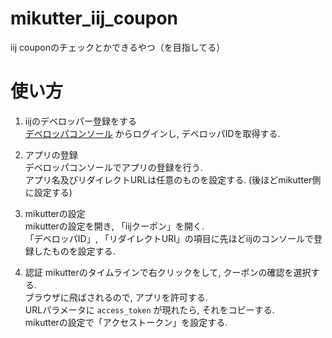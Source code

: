 # mikutter_iij_coupon
iij couponのチェックとかできるやつ（を目指してる）


# 使い方
1. iijのデベロッパー登録をする  
[デベロッパコンソール](https://api.iijmio.jp/) からログインし, デベロッパIDを取得する.

1. アプリの登録  
デベロッパコンソールでアプリの登録を行う.  
アプリ名及びリダイレクトURLは任意のものを設定する. (後ほどmikutter側に設定する)

1. mikutterの設定  
mikutterの設定を開き, 「iijクーポン」を開く.  
「デベロッパID」, 「リダイレクトURI」の項目に先ほどiijのコンソールで登録したものを設定する.  

1. 認証
mikutterのタイムラインで右クリックをして, クーポンの確認を選択する.  
ブラウザに飛ばされるので, アプリを許可する.  
URLパラメータに `access_token` が現れたら, それをコピーする.  
mikutterの設定で「アクセストークン」を設定する.
